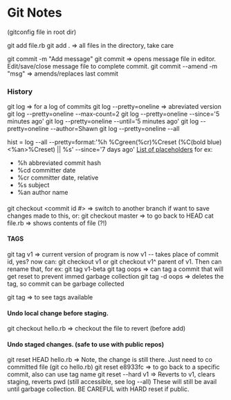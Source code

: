 # Git Notes
(gitconfig file in root dir)

git add file.rb
git add .                     => all files in the directory, take care

git commit -m "Add message"
git commit                    => opens message file in editor. Edit/save/close message file to complete commit.
git commit --amend -m "msg"   => amends/replaces last commit

### History
git log                       => for a log of commits
git log --pretty=oneline      => abreviated version
git log --pretty=oneline --max-count=2
git log --pretty=oneline --since='5 minutes ago'
git log --pretty=oneline --until='5 minutes ago'
git log --pretty=oneline --author=Shawn
git log --pretty=oneline --all

hist = log --all --pretty=format:'%h %Cgreen(%cr)%Creset (%C(bold blue)<%an>%Creset) || %s' --since='7 days ago'
[List of placeholders](https://git-scm.com/docs/pretty-formats)
for ex:
- %h  abbreviated commit hash
- %cd committer date
- %cr committer date, relative
- %s  subject
- %an author name

#### 
git checkout <commit id #>    => switch to another branch if want to save changes made to this, or:
git checkout master           => to go back to HEAD
cat file.rb                   => shows contents of file (?!)

#### TAGS
git tag v1                    => current version of program is now v1 -- takes place of commit id, yes? now can:
git checkout v1     or
git checkout v1^    parent of v1. Then can rename that, for ex: 
git tag v1-beta
git tag oops                  => can tag a commit that will get reset to prevent immed garbage collection
git tag -d oops               => deletes the tag, so commit can be garbage collected  

git tag                       => to see tags available

#### Undo local change before staging. 
git checkout hello.rb         => checkout the file to revert (before add)

#### Undo staged changes. (safe to use with public repos)
git reset HEAD hello.rb       => Note, the change is still there. Just need to co committed file (git co hello.rb) 
git reset e8933fc             => to go back to a specific commit, also can use tag name
git reset --hard v1           => Reverts to v1, clears staging, reverts pwd (still accessible, see log --all)
                                   These will still be avail until garbage collection. BE CAREFUL with HARD
                                   reset if public.
